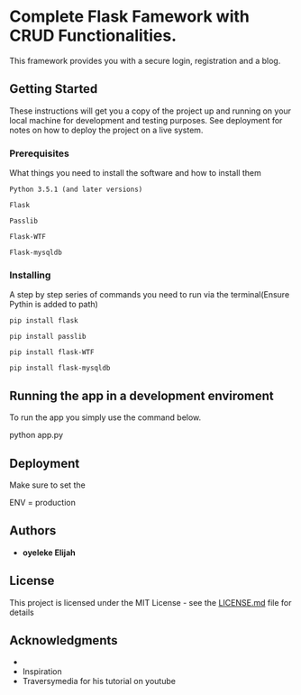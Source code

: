 # Complete Flask Famework with CRUD Functionalities.

This framework provides you with a secure login, registration and a blog. 

## Getting Started

These instructions will get you a copy of the project up and running on your local machine for development and testing purposes. See deployment for notes on how to deploy the project on a live system.

### Prerequisites

What things you need to install the software and how to install them

```
Python 3.5.1 (and later versions)

Flask

Passlib

Flask-WTF

Flask-mysqldb
```

### Installing

A step by step series of commands you need to run via the terminal(Ensure Pythin is added to path)

```
pip install flask

pip install passlib

pip install flask-WTF

pip install flask-mysqldb
```

## Running the app in a development enviroment

To run the app you simply use the command below.

python app.py



## Deployment

Make sure to set the

ENV = production

## Authors

* **oyeleke Elijah** 

## License

This project is licensed under the MIT License - see the [LICENSE.md](LICENSE.md) file for details

## Acknowledgments

* 
* Inspiration
* Traversymedia for his tutorial on youtube

